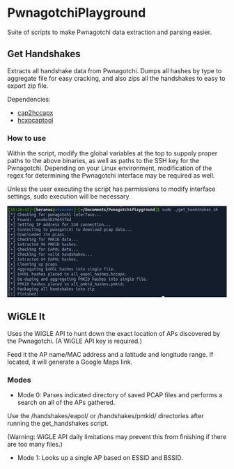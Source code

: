 # PwnagotchiPlayground
Suite of scripts to make Pwnagotchi data extraction and parsing easier.

## Get Handshakes
Extracts all handshake data from Pwnagotchi. Dumps all hashes by type to aggregate file for easy cracking, and also zips all the handshakes to easy to export zip file.

Dependencies:
- [cap2hccapx](https://hashcat.net/wiki/doku.php?id=hashcat_utils)
- [hcxpcaptool](https://github.com/ZerBea/hcxtools)

### How to use
Within the script, modify the global variables at the top to suppoly proper paths to the above binaries, as well as paths to the SSH key for the Pwnagotchi. Depending on your Linux environment, modification of the regex for determining the Pwnagotchi interface may be required as well. 

Unless the user executing the script has permissions to modify interface settings, sudo execution will be necessary.

<img src = "https://github.com/Keramas/PwnagotchiPlayground/blob/master/images/gethandshake.png">

## WiGLE It
Uses the WiGLE API to hunt down the exact location of APs discovered by the Pwnagotchi. (A WiGLE API key is required.) 

Feed it the AP name/MAC address and a latitude and longitude range. If located, it will generate a Google Maps link.

### Modes
- Mode 0: Parses indicated directory of saved PCAP files and performs a search on all of the APs gathered. 

Use the /handshakes/eapol/ or /handshakes/pmkid/ directories after running the get_handshakes script.

(Warning: WiGLE API daily limitations may prevent this from finishing if there are too many files.)
 
- Mode 1: Looks up a single AP based on ESSID and BSSID.
